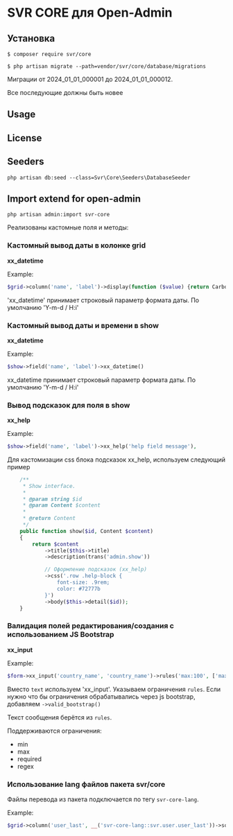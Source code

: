 SVR CORE для Open-Admin
=========================

## Установка

```
$ composer require svr/core

$ php artisan migrate --path=vendor/svr/core/database/migrations

```

Миграции от 2024_01_01_000001 до 2024_01_01_000012. 

Все последующие должны быть новее

## Usage

[//]: # (See [wiki]&#40;http://open-admin.org/docs/en/extension-helpers&#41;)

License
------------

[//]: # (Licensed under [The MIT License &#40;GPL 3.0&#41;]&#40;LICENSE&#41;.)


Seeders
------------

`php artisan db:seed --class=Svr\Core\Seeders\DatabaseSeeder`


Import extend for open-admin
------------
`php artisan admin:import svr-core`

Реализованы кастомные поля и методы:

### Кастомный вывод даты в колонке grid

**xx_datetime**

Example:
```php
$grid->column('name', 'label')->display(function ($value) {return Carbon::parse($value);})->xx_datetime()->help($trans),
```
'xx_datetime' принимает строковый параметр формата даты. По умолчанию 'Y-m-d / H:i'

### Кастомный вывод даты и времени в show

**xx_datetime**

Example:
```php
$show->field('name', 'label')->xx_datetime()
```

xx_datetime принимает строковый параметр формата даты. По умолчанию 'Y-m-d / H:i'

### Вывод подсказок для поля в show

**xx_help**

Example:
```php
$show->field('name', 'label')->xx_help('help field message'),
```

Для кастомизации css блока подсказок xx_help, используем следующий пример

```php
    /**
     * Show interface.
     *
     * @param string $id
     * @param Content $content
     *
     * @return Content
     */
    public function show($id, Content $content)
    {
        return $content
            ->title($this->title)
            ->description(trans('admin.show'))

            // Оформление подсказок (xx_help)
            ->css('.row .help-block {
                font-size: .9rem;
                color: #72777b
            }')
            ->body($this->detail($id));
    }
```

### Валидация полей редактирования/создания с использованием JS Bootstrap

**xx_input**

Example:
```php
$form->xx_input('country_name', 'country_name')->rules('max:100', ['max' => trans('validation.max')])->valid_bootstrap();
```

Вместо `text` используем 'xx_input'. Указываем ограничения `rules`. Если нужно что бы ограничения обрабатывались через js bootstrap, добавляем `->valid_bootstrap()`

Текст сообщения берётся из `rules`.

Поддерживаются ограничения:
 - min
- max
- required
- regex

### Использование lang файлов пакета svr/core 

Файлы перевода из пакета подключается по тегу `svr-core-lang`.

Example:

```php
$grid->column('user_last', __('svr-core-lang::svr.user.user_last'))->sortable();
```
